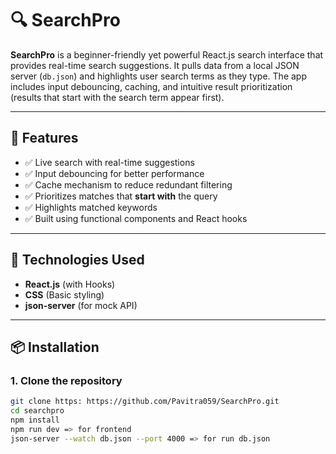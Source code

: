 # 🔍 SearchPro

**SearchPro** is a beginner-friendly yet powerful React.js search interface that provides real-time search suggestions. It pulls data from a local JSON server (`db.json`) and highlights user search terms as they type. The app includes input debouncing, caching, and intuitive result prioritization (results that start with the search term appear first).

---

## 🚀 Features

- ✅ Live search with real-time suggestions
- ✅ Input debouncing for better performance
- ✅ Cache mechanism to reduce redundant filtering
- ✅ Prioritizes matches that **start with** the query
- ✅ Highlights matched keywords
- ✅ Built using functional components and React hooks

---

## 🧰 Technologies Used

- **React.js** (with Hooks)
- **CSS** (Basic styling)
- **json-server** (for mock API)

---

## 📦 Installation

### 1. Clone the repository

```bash
git clone https: https://github.com/Pavitra059/SearchPro.git
cd searchpro
npm install
npm run dev => for frontend
json-server --watch db.json --port 4000 => for run db.json

